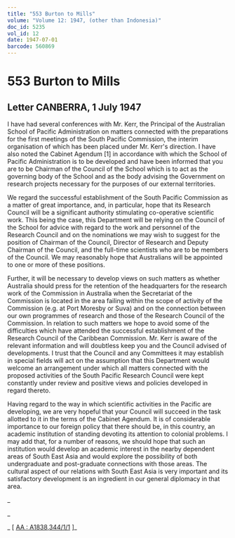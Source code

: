 ```yaml
---
title: "553 Burton to Mills"
volume: "Volume 12: 1947, (other than Indonesia)"
doc_id: 5235
vol_id: 12
date: 1947-07-01
barcode: 560869
---
```


# 553 Burton to Mills

## Letter CANBERRA, 1 July 1947

I have had several conferences with Mr. Kerr, the Principal of the Australian School of Pacific Administration on matters connected with the preparations for the first meetings of the South Pacific Commission, the interim organisation of which has been placed under Mr. Kerr's direction. I have also noted the Cabinet Agendum [1] in accordance with which the School of Pacific Administration is to be developed and have been informed that you are to be Chairman of the Council of the School which is to act as the governing body of the School and as the body advising the Government on research projects necessary for the purposes of our external territories.

We regard the successful establishment of the South Pacific Commission as a matter of great importance, and, in particular, hope that its Research Council will be a significant authority stimulating co-operative scientific work. This being the case, this Department will be relying on the Council of the School for advice with regard to the work and personnel of the Research Council and on the nominations we may wish to suggest for the position of Chairman of the Council, Director of Research and Deputy Chairman of the Council, and the full-time scientists who are to be members of the Council. We may reasonably hope that Australians will be appointed to one or more of these positions.

Further, it will be necessary to develop views on such matters as whether Australia should press for the retention of the headquarters for the research work of the Commission in Australia when the Secretariat of the Commission is located in the area failing within the scope of activity of the Commission (e.g. at Port Moresby or Suva) and on the connection between our own programmes of research and those of the Research Council of the Commission. In relation to such matters we hope to avoid some of the difficulties which have attended the successful establishment of the Research Council of the Caribbean Commission. Mr. Kerr is aware of the relevant information and will doubtless keep you and the Council advised of developments. I trust that the Council and any Committees it may establish in special fields will act on the assumption that this Department would welcome an arrangement under which all matters connected with the proposed activities of the South Pacific Research Council were kept constantly under review and positive views and policies developed in regard thereto.

Having regard to the way in which scientific activities in the Pacific are developing, we are very hopeful that your Council will succeed in the task allotted to it in the terms of the Cabinet Agendum. It is of considerable importance to our foreign policy that there should be, in this country, an academic institution of standing devoting its attention to colonial problems. I may add that, for a number of reasons, we should hope that such an institution would develop an academic interest in the nearby dependent areas of South East Asia and would explore the possibility of both undergraduate and post-graduate connections with those areas. The cultural aspect of our relations with South East Asia is very important and its satisfactory development is an ingredient in our general diplomacy in that area.

_

_

_ [ [AA : A1838,344/1/1](http://www.naa.gov.au/cgi-bin/Search?O=I&Number=560869) ]_
